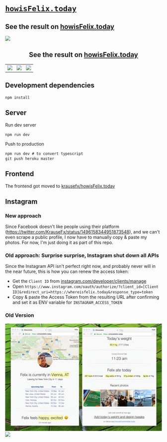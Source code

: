# [`howisFelix.today`](https://howisFelix.today)

## See the result on <a href="https://howisFelix.today/">howisFelix.today</a>

<img src="https://raw.githubusercontent.com/KrauseFx/whereisfelix.today/master/screenshots/Desktop-1.png" />

<h2 align=center>See the result on <a href="https://howisFelix.today/">howisFelix.today</a></h2>
<p />


<table>
  <tr>
    <td>
      <img src="https://raw.githubusercontent.com/KrauseFx/whereisfelix.today/master/screenshots/iPhone-1.png" />
    </td>
    <td>
      <img src="https://raw.githubusercontent.com/KrauseFx/whereisfelix.today/master/screenshots/iPhone-2.png" />
    </td>
    <td>
      <img src="https://raw.githubusercontent.com/KrauseFx/whereisfelix.today/master/screenshots/iPhone-3.png" />
    </td>
  </tr>
</table>

## Development dependencies

```
npm install
```

## Server

Run dev server
```
npm run dev
```

Push to production
```
npm run dev # to convert typescript
git push heroku master
```

## Frontend

The frontend got moved to [krausefx/howisFelix.today](https://howisFelix.today)

## Instagram

### New approach

Since Facebook doesn't like people using their platform (https://twitter.com/KrauseFx/status/1496158344951873548), and we can't even scrape a public profile, I now have to manually copy & paste my photos. For now, I'm just doing it as part of this repo.

### Old approach: Surprise surprise, Instagram shut down all APIs

Since the Instagram API isn't perfect right now, and probably never will in the near future, this is how you can renew the access token:

- Get the `Client ID` from [instagram.com/developer/clients/manage](https://instagram.com/developer/clients/manage/)
- Open `https://www.instagram.com/oauth/authorize/?client_id=[Client ID]&redirect_uri=https://whereisfelix.today&response_type=token`
- Copy & paste the Access Token from the resulting URL after confirming and set it as ENV variable for `INSTAGRAM_ACCESS_TOKEN`

### Old Version

<img src="screenshots/desktop.png">
<img src="screenshots/WhereIsFelixScreenshot.jpg">

